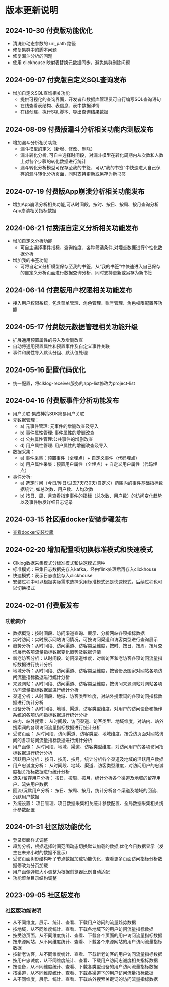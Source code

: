 # 版本更新说明

## 2024-10-30 付费版功能优化

- 清洗带动态参数的 uri_path 路径
- 修复集群中的脚本问题
- 修复漏斗分析的问题
- 使用 clickhouse 映射表替换元数据同步，避免集群删除问题

## 2024-09-07 付费版自定义SQL查询发布

- 增加自定义SQL查询相关功能
  - 提供可视化的查询界面，开发者和数据库管理员可自行编写SQL查询语句
  - 在线查看表结构、表信息、表中数据详情
  - 在线创建、执行SQL脚本、导出查询结果数据

## 2024-08-09 付费版漏斗分析相关功能内测版发布

- 增加漏斗分析相关功能
  - 漏斗模型的定义（新增、修改、删除）
  - 漏斗转化分析, 可自主选择时间段，对漏斗模型在转化周期内从次数和人数上对各个步骤的转化数据进行统计
  - 漏斗转化分析模型可保存至我的书签，可从“我的书签”中快速进入自己保存的漏斗转化分析页面，同时支持更新或另存为新书签

## 2024-07-19 付费版App崩溃分析相关功能发布

- 增加App崩溃分析相关功能,可从时间段，按时、按日、按周、按月查询分析App崩溃相关指标数据

## 2024-06-21 付费版自定义分析相关功能发布

- 增加自定义分析功能
  - 可自主选择事件指标、查询维度、各种筛选条件,对埋点数据进行个性化数据分析
- 增加我的书签功能
  - 可将自定义分析模型保存至我的书签，从“我的书签”中快速进入自己保存的自定义分析页面进行数据查询分析，同时支持更新或另存为新书签

## 2024-06-14 付费版用户权限相关功能发布

- 接入用户权限系统，包含菜单管理、角色管理、账号管理、角色权限配置等功能

## 2024-05-17 付费版元数据管理相关功能升级

- 扩展通用预置属性的导入及增删改查
- 自动将通用预置属性和预置事件及自定义事件关联
- 事件和属性导入默认分组、默认值处理

## 2024-05-16 配置代码优化

- 统一配置，将clklog-receiver服务的app-list修改为project-list

## 2024-04-16 付费版事件分析功能发布

- 用户关联:集成神策SDK简易用户关联
- 元数据管理：
  - a) 元事件管理: 元事件的增删改查及导入
  - b) 事件属性管理: 事件属性的增删改查
  - c) 公共属性管理:公共事件的增删改查
  - d) 用户属性管理: 用户属性的增删改查及导入
- 数据采集：
  - a) 事件采集：预置事件（全埋点）+ 自定义事件（代码埋点）
  - b) 用户属性采集：预置用户属性（全埋点）+ 自定义用户属性（代码埋点）
- 事件分析:
  - a) 选定时间（今日/昨日/过去7天/30天/自定义）范围内的事件基础指标数据统计, 如总次数、用户数、人均次数
  - b) 按日、周、月查看指定事件的指标（总次数、用户数）的访问变化趋势以及事件触发详细日志记录

## 2024-03-15 社区版docker安装步骤发布

- [查看docker安装步骤](/docker_installation/introduce.md)

## 2024-02-20 增加配置项切换标准模式和快速模式

- Clklog数据采集模式分标准模式和快速模式两种
- 标准模式：采集日志数据先存入kafka，经由flink处理后再存入clickhouse
- 快速模式：表示日志直接存入clickhouse
- 安装过程中可以根据实际需求选择采用标准模式还是快速模式，后续过程也可以切换模式

## 2024-02-01 付费版发布

### 功能简介

- 数据概览：按时间段、访问渠道查询、展示、分析网站各项指标数据
- 实时访问：实时展示网站访问情况，可按访问渠道和访客类型进行查询展示
- 趋势分析：从时间段、访问渠道、访客类型维度，按时、按日、按周、按月查询展示各项流量指标数据变化趋势及数据详情
- 新老访客分析：从时间段、访问渠道维度，对新访客和老访客各项访问流量指标数据进行统计分析
- 地域分析：从时间段、访问渠道、访客类型维度，按省份及国家对网站各项访问流量指标数据进行统计分析
- 来源网站：从时间段、访问渠道、访客类型维度，按访问来源网站对网站各项访问流量指标数据局进行统计分析
- 渠道分析：从时间段、地域、访客类型维度，对站外搜索词的各项访问指标数据进行统计分析
- 设备分析：从时间段、地域、渠道、访客类型维度，对用户的访问设备和操作系统的各项访问指标数据进行统计分析
- 站内、站外搜索： 从时间段、访问渠道、访客类型、地域维度，对站内、站外搜索词的各项访问流量指标数据进行统计分析
- 受访页面： 从时间段、访问渠道、访客类型、地域维度，按受访页面对网站访问的各项访问流量指标数据进行统计分析
- 用户画像： 从时间段、地域、渠道、访客类型维度，对访问用户的各项访问指标数据进行统计分析
- 活跃用户分析： 按日、按周、按月，统计分析各个渠道及地域的活跃用户数据
- 用户忠诚度分析： 从时间段、地域、渠道、访客类型维度，对访问用户的忠诚度相关指标数据进行统计分析
- 流失/留存用户分析： 按日、按周、按月，统计分析各个渠道及地域的留存用户、流失用户数据
- 回流/沉默用户分析： 按日、按周、按月，统计分析各个渠道及地域的回流、沉默用户数据
- 系统设置： 项目管理、项目数据采集相关统计参数配置、全局数据采集相关统计参数配置

## 2024-01-31 社区版功能优化

- 登录页面样式调整
- 趋势分析，根据选择时间范围动态切换默认加载的数据,优化今日数据显示（发生在未来小时的数据不显示）
- 受访页面树形结构叶子节点数据加载功能优化，查看更多页面访问指标分析数据修改为分页加载
- 用户画像弹框大小调整为根据浏览器比例自动适配
- 功能菜单目录结构调整

## 2023-09-05 社区版发布

### 社区版功能说明

- 从不同维度，展示、统计、查看、下载用户访问的流量趋势数据
- 按地域，从不同维度统计、查看、下载各地域下的用户访问流量指标数据
- 按受访页面，从不同维度统计、查看、下载各个页面的用户访问流量指标数据
- 按来源网站，从不同维度统计、查看、下载各个来源网站的用户访问流量指标数据
- 按新老访客，从不同维度统计、查看、下载新老访客的用户访问流量指标数据
- 按用户忠诚度，从不同维度统计、查看、下载用户访问忠诚度相关指标数据
- 按设备，从不同维度统计、查看、下载各类型设备的用户访问流量指标数据
- 按渠道，从不同维度统计、查看、下载各渠道下的用户访问流量指标数据
- 从不同维度，展示、统计、查看、下载站外搜索关键词的访问流量指标数据

<!-- ### 优化&修复 -->
<!-- ### 新贡献者 -->
